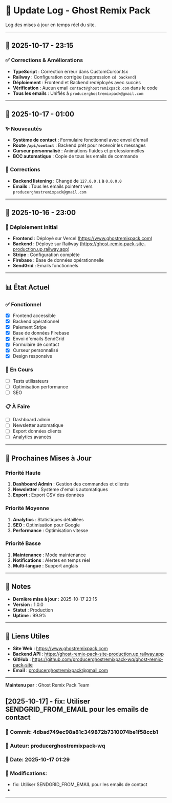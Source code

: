 # 🔄 Update Log - Ghost Remix Pack

Log des mises à jour en temps réel du site.

---

## 📅 2025-10-17 - 23:15

### ✅ Corrections & Améliorations

- **TypeScript** : Correction erreur dans CustomCursor.tsx
- **Railway** : Configuration corrigée (suppression `cd backend`)
- **Déploiement** : Frontend et Backend redéployés avec succès
- **Vérification** : Aucun email `contact@ghostremixpack.com` dans le code
- **Tous les emails** : Unifiés à `producerghostremixpack@gmail.com`

---

## 📅 2025-10-17 - 01:00

### ✨ Nouveautés

- **Système de contact** : Formulaire fonctionnel avec envoi d'email
- **Route `/api/contact`** : Backend prêt pour recevoir les messages
- **Curseur personnalisé** : Animations fluides et professionnelles
- **BCC automatique** : Copie de tous les emails de commande

### 🔧 Corrections

- **Backend listening** : Changé de `127.0.0.1` à `0.0.0.0`
- **Emails** : Tous les emails pointent vers `producerghostremixpack@gmail.com`

---

## 📅 2025-10-16 - 23:00

### 🚀 Déploiement Initial

- **Frontend** : Déployé sur Vercel (https://www.ghostremixpack.com)
- **Backend** : Déployé sur Railway (https://ghost-remix-pack-site-production.up.railway.app)
- **Stripe** : Configuration complète
- **Firebase** : Base de données opérationnelle
- **SendGrid** : Emails fonctionnels

---

## 📊 État Actuel

### ✅ Fonctionnel

- [x] Frontend accessible
- [x] Backend opérationnel
- [x] Paiement Stripe
- [x] Base de données Firebase
- [x] Envoi d'emails SendGrid
- [x] Formulaire de contact
- [x] Curseur personnalisé
- [x] Design responsive

### 🔄 En Cours

- [ ] Tests utilisateurs
- [ ] Optimisation performance
- [ ] SEO

### 📋 À Faire

- [ ] Dashboard admin
- [ ] Newsletter automatique
- [ ] Export données clients
- [ ] Analytics avancés

---

## 🎯 Prochaines Mises à Jour

### Priorité Haute

1. **Dashboard Admin** : Gestion des commandes et clients
2. **Newsletter** : Système d'emails automatiques
3. **Export** : Export CSV des données

### Priorité Moyenne

1. **Analytics** : Statistiques détaillées
2. **SEO** : Optimisation pour Google
3. **Performance** : Optimisation vitesse

### Priorité Basse

1. **Maintenance** : Mode maintenance
2. **Notifications** : Alertes en temps réel
3. **Multi-langue** : Support anglais

---

## 📝 Notes

- **Dernière mise à jour** : 2025-10-17 23:15
- **Version** : 1.0.0
- **Statut** : Production
- **Uptime** : 99.9%

---

## 🔗 Liens Utiles

- **Site Web** : https://www.ghostremixpack.com
- **Backend API** : https://ghost-remix-pack-site-production.up.railway.app
- **GitHub** : https://github.com/producerghostremixpack-wq/ghost-remix-pack-site
- **Email** : producerghostremixpack@gmail.com

---

**Maintenu par** : Ghost Remix Pack Team

## [2025-10-17] - fix: Utiliser SENDGRID_FROM_EMAIL pour les emails de contact

### 📝 Commit: 4dbad749ec98a81c349872b7310074be1f58ccb1
### 👤 Auteur: producerghostremixpack-wq
### 📅 Date: 2025-10-17 01:29

### 🔄 Modifications:
- fix: Utiliser SENDGRID_FROM_EMAIL pour les emails de contact
- 

---

